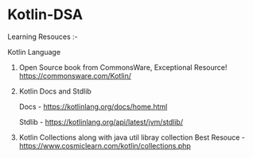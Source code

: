 # Kotlin-DSA
Learning Resouces :-

Kotlin Language

1. Open Source book from CommonsWare, Exceptional Resource!  https://commonsware.com/Kotlin/ 

2. Kotlin Docs and Stdlib

   Docs - https://kotlinlang.org/docs/home.html 

   Stdlib - https://kotlinlang.org/api/latest/jvm/stdlib/ 

3. Kotlin Collections along with java util libray collection
   Best Resouce - https://www.cosmiclearn.com/kotlin/collections.php
